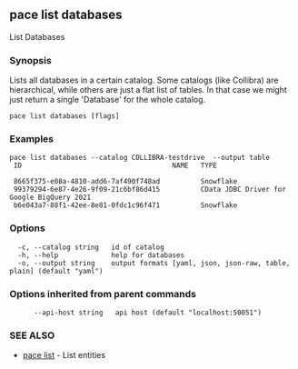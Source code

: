 ## pace list databases

List Databases

### Synopsis

Lists all databases in a certain catalog. Some catalogs (like Collibra) are hierarchical, while others
are just a flat list of tables. In that case we might  just return a single 'Database' for the whole catalog.

```
pace list databases [flags]
```

### Examples

```
pace list databases --catalog COLLIBRA-testdrive  --output table
 ID                                     NAME   TYPE

 8665f375-e08a-4810-add6-7af490f748ad          Snowflake
 99379294-6e87-4e26-9f09-21c6bf86d415          CData JDBC Driver for Google BigQuery 2021
 b6e043a7-88f1-42ee-8e81-0fdc1c96f471          Snowflake
```

### Options

```
  -c, --catalog string   id of catalog
  -h, --help             help for databases
  -o, --output string    output formats [yaml, json, json-raw, table, plain] (default "yaml")
```

### Options inherited from parent commands

```
      --api-host string   api host (default "localhost:50051")
```

### SEE ALSO

* [pace list](pace_list.md)	 - List entities

